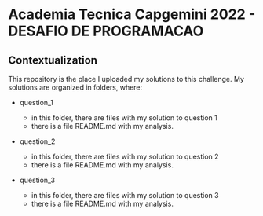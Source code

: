 # Academia Tecnica Capgemini 2022 - DESAFIO DE PROGRAMACAO

## Contextualization
 This repository is the place I uploaded my solutions to this challenge.
 My solutions are organized in folders, where:

- question_1
  - in this folder, there are files with my solution to question 1
  - there is a file README.md with my analysis.

- question_2
  - in this folder, there are files with my solution to question 2
  - there is a file README.md with my analysis.

- question_3
  - in this folder, there are files with my solution to question 3
  - there is a file README.md with my analysis.
